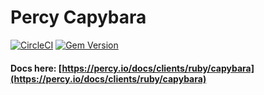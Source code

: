 # Percy Capybara

[![CircleCI](https://circleci.com/gh/percy/percy-capybara.svg?style=svg)](https://circleci.com/gh/percy/percy-capybara)
[![Gem Version](https://badge.fury.io/rb/percy-capybara.svg)](http://badge.fury.io/rb/percy-capybara)

#### Docs here: [https://percy.io/docs/clients/ruby/capybara](https://percy.io/docs/clients/ruby/capybara)
